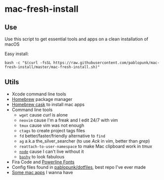 # mac-fresh-install

## Use

Use this script to get essential tools and apps on a clean installation of macOS

Easy install:

```shell
bash -c "$(curl -fsSL https://raw.githubusercontent.com/pablopunk/mac-fresh-install/master/mac-fresh-install.sh)"
```

## Utils

- Xcode command line tools
- [Homebrew](https://brew.sh) package manager
- [Homebrew cask](https://caskroom.github.io) to install mac apps
- Command line tools
  - `wget` cause *curl* is alone
  - `neovim` cause I'm a freak and I edit 24/7 with vim
  - `tmux` cause vim was not enough
  - `ctags` to create project tags files
  - `fd` better/faster/friendly alternative to `find`
  - `ag` a.k.a the_silver_searcher (to use *Ack* in vim, better than *grep*)
  - `reattach-to-user-namespace` to make Mac clipboard work in *tmux*
  - [`node`](https://nodejs.org) cause I can't live without it
  - [`bashy`](https://github.com/pablopunk/bashy) to look fabulous
- Fira Code and [Powerline Fonts](https://github.com/powerline/fonts)
- Config files found in [pablopunk/dotfiles](https://github.com/pablopunk/dotfiles), best repo I've ever made
- [Some mac apps](https://gist.github.com/pablopunk/048e164bb0fd2920711483029d9cc915/raw) I wanna have
